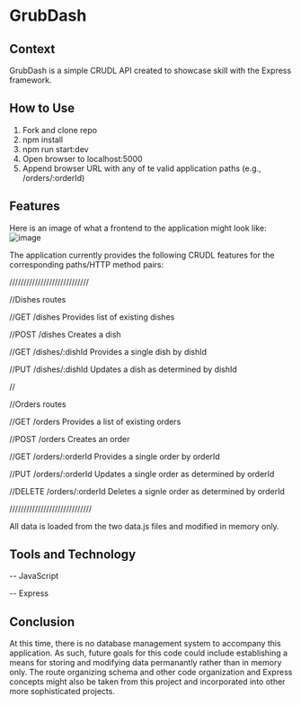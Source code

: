 # GrubDash

## Context
GrubDash is a simple CRUDL API created to showcase skill with the Express framework.

## How to Use

1. Fork and clone repo
2. npm install
3. npm run start:dev
4. Open browser to localhost:5000
5. Append browser URL with any of te valid application paths (e.g., /orders/:orderId)

## Features
Here is an image of what a frontend to the application might look like:
![image](https://github.com/thomaslesperance/GrubDash/assets/144936700/6f85c776-05e9-4170-a770-786ce0b452ed)

The application currently provides the following CRUDL features for the corresponding paths/HTTP method pairs:

////////////////////////////

//Dishes routes

//GET       /dishes            Provides list of existing dishes

//POST      /dishes            Creates a dish

//GET       /dishes/:dishId    Provides a single dish by dishId

//PUT       /dishes/:dishId    Updates a dish as determined by dishId

//


//Orders routes

//GET       /orders            Provides a list of existing orders

//POST      /orders            Creates an order

//GET       /orders/:orderId   Provides a single order by orderId

//PUT       /orders/:orderId   Updates a single order as determined by orderId

//DELETE    /orders/:orderId   Deletes a signle order as determined by orderId

/////////////////////////////


All data is loaded from the two data.js files and modified in memory only.

## Tools and Technology

--  JavaScript

--  Express

## Conclusion

At this time, there is no database management system to accompany this application. As such, future goals for this code could include establishing a means for storing and modifying data permanantly rather than in memory only. The route organizing schema and other code organization and Express concepts might also be taken from this project and incorporated into other more sophisticated projects.
